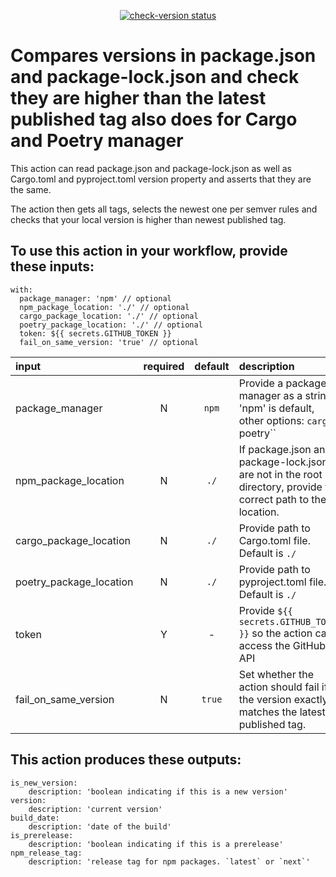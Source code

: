<p align="center">
  <a href="https://github.com/digicatapult/check-version/actions"><img alt="check-version status" src="https://github.com/digicatapult/check-version/workflows/build-test/badge.svg"></a>
</p>

# Compares versions in package.json and package-lock.json and check they are higher than the latest published tag also does for Cargo and Poetry manager

This action can read package.json and package-lock.json as well as Cargo.toml and pyproject.toml version property and asserts that they are the same.

The action then gets all tags, selects the newest one per semver rules and checks that your local version is higher than newest published tag.

## To use this action in your workflow, provide these inputs:

```
with:
  package_manager: 'npm' // optional
  npm_package_location: './' // optional
  cargo_package_location: './' // optional
  poetry_package_location: './' // optional
  token: ${{ secrets.GITHUB_TOKEN }}
  fail_on_same_version: 'true' // optional
```

| input                   | required | default | description                                                                                                      |
| :---------------------- | :------: | :-----: | :--------------------------------------------------------------------------------------------------------------- |
| package_manager         |    N     |  `npm`  | Provide a package manager as a string. 'npm' is default, other options: `cargo`,` `poetry``                      |
| npm_package_location    |    N     |  `./`   | If package.json and package-lock.json are not in the root directory, provide the correct path to their location. |
| cargo_package_location  |    N     |  `./`   | Provide path to Cargo.toml file. Default is `./`                                                                 |
| poetry_package_location |    N     |  `./`   | Provide path to pyproject.toml file. Default is `./`                                                             |
| token                   |    Y     |    -    | Provide `${{ secrets.GITHUB_TOKEN }}` so the action can access the GitHub API                                    |
| fail_on_same_version    |    N     | `true`  | Set whether the action should fail if the version exactly matches the latest published tag.                      |

## This action produces these outputs:

```
is_new_version:
    description: 'boolean indicating if this is a new version'
version:
    description: 'current version'
build_date:
    description: 'date of the build'
is_prerelease:
    description: 'boolean indicating if this is a prerelease'
npm_release_tag:
    description: 'release tag for npm packages. `latest` or `next`'
```

